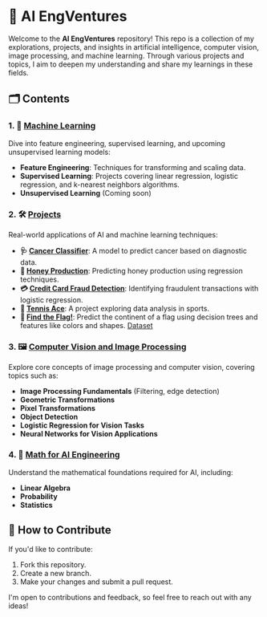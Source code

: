 # 🚀 AI EngVentures

Welcome to the **AI EngVentures** repository! This repo is a collection of my explorations, projects, and insights in artificial intelligence, computer vision, image processing, and machine learning. Through various projects and topics, I aim to deepen my understanding and share my learnings in these fields.

## 🗂️ Contents

### 1. 🤖 [Machine Learning](./machine_learning)

Dive into feature engineering, supervised learning, and upcoming unsupervised learning models:

- **Feature Engineering**: Techniques for transforming and scaling data.
- **Supervised Learning**: Projects covering linear regression, logistic regression, and k-nearest neighbors algorithms.
- **Unsupervised Learning** (Coming soon)

### 2. 🛠️ [Projects](./projects)

Real-world applications of AI and machine learning techniques:

- **🩺 [Cancer Classifier](./projects/supervised_learning/cancer_classifier)**: A model to predict cancer based on diagnostic data.
- **🍯 [Honey Production](./projects/supervised_learning/honey_production)**: Predicting honey production using regression techniques.
- **💳 [Credit Card Fraud Detection](./projects/supervised_learning/predict_credit_card_fraud)**: Identifying fraudulent transactions with logistic regression.
- **🎾 [Tennis Ace](./projects/supervised_learning/tennis_ace)**: A project exploring data analysis in sports.
- **🚩 [Find the Flag!](./projects/supervised_learning/find_the_flag)**: Predict the continent of a flag using decision trees and features like colors and shapes. [Dataset](https://archive.ics.uci.edu/ml/datasets/Flags)

### 3. 🖼️ [Computer Vision and Image Processing](./computer_vision_and_image_processing)

Explore core concepts of image processing and computer vision, covering topics such as:

- **Image Processing Fundamentals** (Filtering, edge detection)
- **Geometric Transformations**
- **Pixel Transformations**
- **Object Detection**
- **Logistic Regression for Vision Tasks**
- **Neural Networks for Vision Applications**

### 4. 📐 [Math for AI Engineering](./math_for_ai_engineering)

Understand the mathematical foundations required for AI, including:

- **Linear Algebra**
- **Probability**
- **Statistics**

## 🤝 How to Contribute

If you'd like to contribute:

1. Fork this repository.
2. Create a new branch.
3. Make your changes and submit a pull request.

I'm open to contributions and feedback, so feel free to reach out with any ideas!

